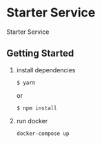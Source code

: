 # Starter Service

Starter Service

## Getting Started
1. install dependencies

    `$ yarn` 
    
    or
    
    `$ npm install`

2. run docker

    `docker-compose up`

